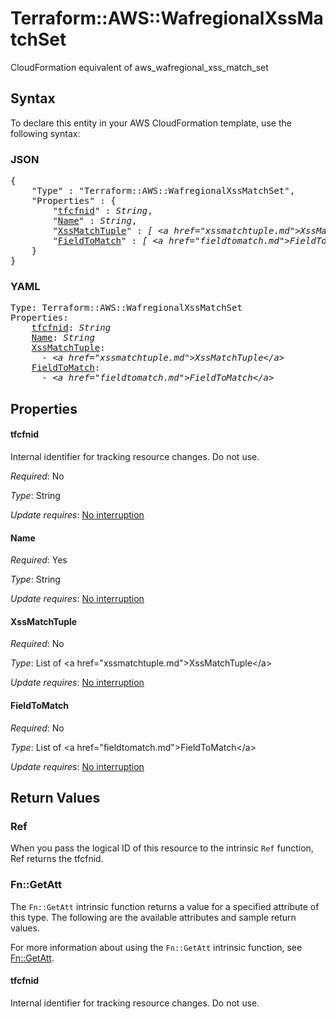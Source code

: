 # Terraform::AWS::WafregionalXssMatchSet

CloudFormation equivalent of aws_wafregional_xss_match_set

## Syntax

To declare this entity in your AWS CloudFormation template, use the following syntax:

### JSON

<pre>
{
    "Type" : "Terraform::AWS::WafregionalXssMatchSet",
    "Properties" : {
        "<a href="#tfcfnid" title="tfcfnid">tfcfnid</a>" : <i>String</i>,
        "<a href="#name" title="Name">Name</a>" : <i>String</i>,
        "<a href="#xssmatchtuple" title="XssMatchTuple">XssMatchTuple</a>" : <i>[ &lt;a href=&#34;xssmatchtuple.md&#34;&gt;XssMatchTuple&lt;/a&gt;, ... ]</i>,
        "<a href="#fieldtomatch" title="FieldToMatch">FieldToMatch</a>" : <i>[ &lt;a href=&#34;fieldtomatch.md&#34;&gt;FieldToMatch&lt;/a&gt;, ... ]</i>
    }
}
</pre>

### YAML

<pre>
Type: Terraform::AWS::WafregionalXssMatchSet
Properties:
    <a href="#tfcfnid" title="tfcfnid">tfcfnid</a>: <i>String</i>
    <a href="#name" title="Name">Name</a>: <i>String</i>
    <a href="#xssmatchtuple" title="XssMatchTuple">XssMatchTuple</a>: <i>
      - &lt;a href=&#34;xssmatchtuple.md&#34;&gt;XssMatchTuple&lt;/a&gt;</i>
    <a href="#fieldtomatch" title="FieldToMatch">FieldToMatch</a>: <i>
      - &lt;a href=&#34;fieldtomatch.md&#34;&gt;FieldToMatch&lt;/a&gt;</i>
</pre>

## Properties

#### tfcfnid

Internal identifier for tracking resource changes. Do not use.

_Required_: No

_Type_: String

_Update requires_: [No interruption](https://docs.aws.amazon.com/AWSCloudFormation/latest/UserGuide/using-cfn-updating-stacks-update-behaviors.html#update-no-interrupt)

#### Name

_Required_: Yes

_Type_: String

_Update requires_: [No interruption](https://docs.aws.amazon.com/AWSCloudFormation/latest/UserGuide/using-cfn-updating-stacks-update-behaviors.html#update-no-interrupt)

#### XssMatchTuple

_Required_: No

_Type_: List of &lt;a href=&#34;xssmatchtuple.md&#34;&gt;XssMatchTuple&lt;/a&gt;

_Update requires_: [No interruption](https://docs.aws.amazon.com/AWSCloudFormation/latest/UserGuide/using-cfn-updating-stacks-update-behaviors.html#update-no-interrupt)

#### FieldToMatch

_Required_: No

_Type_: List of &lt;a href=&#34;fieldtomatch.md&#34;&gt;FieldToMatch&lt;/a&gt;

_Update requires_: [No interruption](https://docs.aws.amazon.com/AWSCloudFormation/latest/UserGuide/using-cfn-updating-stacks-update-behaviors.html#update-no-interrupt)

## Return Values

### Ref

When you pass the logical ID of this resource to the intrinsic `Ref` function, Ref returns the tfcfnid.

### Fn::GetAtt

The `Fn::GetAtt` intrinsic function returns a value for a specified attribute of this type. The following are the available attributes and sample return values.

For more information about using the `Fn::GetAtt` intrinsic function, see [Fn::GetAtt](https://docs.aws.amazon.com/AWSCloudFormation/latest/UserGuide/intrinsic-function-reference-getatt.html).

#### tfcfnid

Internal identifier for tracking resource changes. Do not use.

